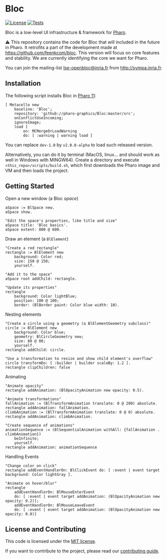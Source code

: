 # Bloc 

[![License](https://img.shields.io/github/license/pharo-graphics/Bloc.svg)](./LICENSE)
[![Tests](https://github.com/pharo-graphics/Bloc/actions/workflows/test.yml/badge.svg)](https://github.com/pharo-graphics/Bloc/actions/workflows/test.yml)

Bloc is a low-level UI infrastructure & framework for [Pharo](http://pharo.org/).

:warning:
This repository contains the code for Bloc that will included in the future in Pharo.
It retrofits a part of the development made at https://github.com/feenkcom/bloc. This version will focus on core features and stability. We are currently identifying the core we want for Pharo.

You can join the mailing-list lse-openbloc@inria.fr from http://sympa.inria.fr.

## Installation

The following script installs Bloc in [Pharo 11](https://pharo.org/download):

```smalltalk
[ Metacello new
	baseline: 'Bloc';
	repository: 'github://pharo-graphics/Bloc:master/src';
	onConflictUseIncoming;
	ignoreImage;
	load ]
		on: MCMergeOrLoadWarning
		do: [ :warning | warning load ]
```

You can replace `dev-1.0` by `v2.0.0-alpha` to load such released version.

Alternatively, you can do it by terminal (MacOS, linux... and should work as well in Windows with MINGW64). 
Create a directory and execute `<this_repo>/scripts/build.sh`, which first downloads the Pharo image and VM and then loads the project.

## Getting Started
Open a new window (a Bloc _space_) 
```smalltalk
aSpace := BlSpace new.
aSpace show.

"Edit the space's properties, like title and size"
aSpace title: 'Bloc basics'.
aSpace extent: 800 @ 600.
```

Draw an element (a `BlElement`)
```smalltalk
"Create a red rectangle"
rectangle := BlElement new 
	background: Color red; 
	size: 150 @ 150;
	yourself.
	
"Add it to the space"
aSpace root addChild: rectangle.

"Update its properties"
rectangle 
	background: Color lightBlue;
	position: 100 @ 100;
	border: (BlBorder paint: Color blue width: 10).
```

Nesting elements
```smalltalk
"Create a circle using a geometry (a BlElementGeometry subclass)"
circle := BlElement new
	background: Color blue;
	geometry: BlCircleGeometry new;
	size: 80 @ 80;
	yourself.
rectangle addChild: circle.

"Use a transformation to resize and show child element's overflow"
circle transformDo: [ :builder | builder scaleBy: 1.2 ].
rectangle clipChildren: false
```

Animating
```smalltalk
"Animate opacity"
rectangle addAnimation: (BlOpacityAnimation new opacity: 0.5).

"Animate transformations"
fallAnimation := (BlTransformAnimation translate: 0 @ 200) absolute.
rectangle addAnimation: fallAnimation.
climbAnimation := (BlTransformAnimation translate: 0 @ 0) absolute.
rectangle addAnimation: climbAnimation.

"Create sequence of animations"
animationSequence := (BlSequentialAnimation withAll: {fallAnimation . climbAnimation})
	beInfinite;
	yourself.
rectangle addAnimation: animationSequence
```

Handling Events
```smalltalk
"Change color on click"
rectangle addEventHandlerOn: BlClickEvent do: [ :event | event target background: Color lightGray ].

"Animate on hover/blur"
rectangle 
	addEventHandlerOn: BlMouseEnterEvent
	do: [ :event | event target addAnimation: (BlOpacityAnimation new opacity: 0.2)];
	addEventHandlerOn: BlMouseLeaveEvent 
	do: [ :event | event target addAnimation: (BlOpacityAnimation new opacity: 0.8)] 
```

## License and Contributing

This code is licensed under the [MIT license](./LICENSE).

If you want to contribute to the project, please read our [contributing guide](./CONTRIBUTING.md).
